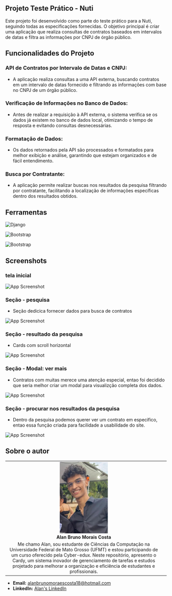 ## Projeto Teste Prático - Nuti



Este projeto foi desenvolvido como parte do teste prático para a Nuti, seguindo todas as especificações fornecidas. O objetivo principal é criar uma aplicação que realiza consultas de contratos baseados em intervalos de datas e filtra as informações por CNPJ de órgão público.
## Funcionalidades do Projeto

### API de Contratos por Intervalo de Datas e CNPJ:

  - A aplicação realiza consultas a uma API externa, buscando contratos em um intervalo de datas fornecido e filtrando as informações com base no CNPJ de um órgão público.
### Verificação de Informações no Banco de Dados: 
- Antes de realizar a requisição à API externa, o sistema verifica se os dados já existem no banco de dados local, otimizando o tempo de resposta e evitando consultas desnecessárias.

### Formatação de Dados:
- Os dados retornados pela API são processados e formatados para melhor exibição e análise, garantindo que estejam organizados e de fácil entendimento.

### Busca por Contratante:
- A aplicação permite realizar buscas nos resultados da pesquisa filtrando por contratante, facilitando a localização de informações específicas dentro dos resultados obtidos.

## Ferramentas

![Django](https://img.shields.io/badge/Django-092E20?style=plastic&logo=django&logoColor=white)

![Bootstrap](https://img.shields.io/badge/Python-D7CB25?style=plastic&logo=python&logoColor=blue)

![Bootstrap](https://img.shields.io/badge/Bootstrap-E34F26?style=plastic&logo=html5&logoColor=white)

## Screenshots

### tela inicial

![App Screenshot](https://via.placeholder.com/468x300?text=App+Screenshot+Here)

### Seção - pesquisa
- Seção dedicica fornecer dados para busca de contratos
  
![App Screenshot](https://via.placeholder.com/468x300?text=App+Screenshot+Here)

### Seção - resultado da pesquisa
- Cards com scroll horizontal
  
![App Screenshot](https://via.placeholder.com/468x300?text=App+Screenshot+Here)

### Seção - Modal: ver mais
- Contratos com muitas merece uma atenção especial, entao foi decidido que seria melhor criar um modal para visualizção completa dos dados.
  
![App Screenshot](https://via.placeholder.com/468x300?text=App+Screenshot+Here)

### Seção - procurar nos resultados da pesquisa
- Dentro da pesquisa podemos querer ver um contrato em especifico, entao essa função criada para facilidade a usabilidade do site.
  
![App Screenshot](https://via.placeholder.com/468x300?text=App+Screenshot+Here)

## Sobre o autor

<!-- Coloque seu nome, uma foto sua e uma pequena bio sobre você na seguinte tabela: -->
|  |  |
|:-------------:|:------------------------------------------------------------:|
|  <img src="EU2.jpg" width="150px"></br> **Alan Bruno Morais Costa** | 
Me chamo Alan, sou estudante de Ciências da Computação na Universidade Federal de Mato Grosso (UFMT) e estou participando de um curso oferecido pela Cyber-edux. Neste repositório, apresento o Cardy, um sistema inovador de gerenciamento de tarefas e estudos projetado para melhorar a organização e eficiência de estudantes e profissionais.  |

- **Email:** alanbrunomoraescosta18@hotmail.com
- **LinkedIn:** [Alan's LinkedIn](https://www.linkedin.com/in/alan-morais-4861322b0)
